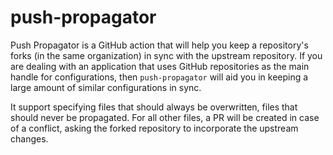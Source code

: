 # push-propagator

Push Propagator is a GitHub action that will help you keep a repository's forks (in the same organization) in sync with the upstream repository. If you are dealing with an application that uses GitHub repositories as the main handle for configurations, then `push-propagator` will aid you in keeping a large amount of similar configurations in sync.

It support specifying files that should always be overwritten, files that should never be propagated. For all other files, a PR will be created in case of a conflict, asking the forked repository to incorporate the upstream changes.
